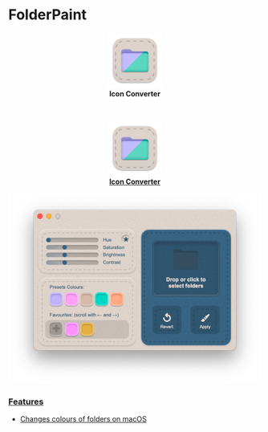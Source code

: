 # FolderPaint






<p align="center">
  <img src="/Images/Icon.png" width = "110"><br/>
<b>Icon Converter</b>
</p>

<br/>


<p align="center">
<a href="https://github.com/MichaelTr7/FolderPaint/releases/download/FolderPaint/FolderPaint.zip>
</p>


<p align="center">
  <img src="/Images/Icon.png" width = "110"><br/>
<b>Icon Converter</b>
</p>


<p align ="center">
<img src = "Images/Preview.png" width = "700">
</p>

### Features
- Changes colours of folders on macOS
<br/>



